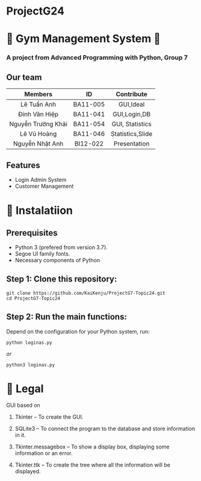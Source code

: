# ProjectG24

# 💪 Gym Management System 💪
### A project from Advanced Programming with Python, Group 7

## Our team
|     Members        |    ID    |  Contribute     |
|:------------------:|:--------:|:---------------:|
|  Lê Tuấn Anh       | BA11-005 | GUI,Ideal       |
| Đinh Văn Hiệp      | BA11-041 | GUI,Login,DB    | 
| Nguyễn Trường Khải | BA11-054 | GUI, Statistics |
| Lê Vũ Hoàng        | BA11-046 | Statistics,Slide|
| Nguyễn Nhật Anh    | BI12-022 | Presentation    |


## Features

 - Login Admin System
 - Customer Management
 
# 🚀 Instalatiion

## Prerequisites

- Python 3 (prefered from version 3.7).
- Segoe UI family fonts.
- Necessary components of Python

## Step 1: Clone this repository:

```
git clone https://github.com/KaiKenju/ProjectG7-Topic24.git
cd ProjectG7-Topic24
```

## Step 2: Run the main functions:

Depend on the configuration for your Python system, run:

```
python loginas.py
```

*or*

```
python3 loginas.py
```

# 🔖 Legal 

GUI based on
1. Tkinter – To create the GUI.

2. SQLite3 – To connect the program to the database and store information in it.

3. Tkinter.messagebox – To show a display box, displaying some information or an error.

4. Tkinter.ttk – To create the tree where all the information will be displayed.


